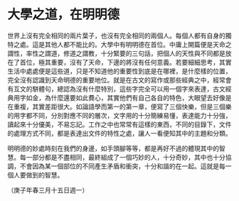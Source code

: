 # 大學之道，在明明德

世界上沒有完全相同的兩片葉子，也沒有完全相同的兩個人。每個人都有自身的獨特之處。這是其他人都不能比的。大學中有明明德在首位。中庸上開篇便是天命之謂性，率性之謂道，修道之謂教，十分緊要的三句話，把個人的天性與不同都是放在了首位，極其重要，沒有了天命，下邊的將沒有任何意義。若要細細思考，其實生活中處處便是這些道，只是不知道他的重要性到底是在哪裡，是什麼樣的位置，完全沒有認識到天命明德的重要地位。就是在古文的寫作或那些經典之中，經常會有互文的駢體句，總認為沒有什麼特別，這些字完全可以用一個字來表達，古文經典用字如金，為什麼還要如此費心，其實他們有自己各自的特色，大眼望去好像是在重複，其實差距很大。如論語學而第一的第一章，便寫了三個快樂，但是三個樂的用字都不同，分別對應不同的層次，文字用的十分簡練易懂，表達能力十分強，讀起來十分優美，不易忘記。工作之中也常常有這樣的東西，不同的目錄下，文件的處理方式不同，都是表達出文件的特性之處，讓人一看便知其中的主題和分類。

明明德的妙處時刻在我們的身邊，如手頭腳等等，都是再好不過的體現其中的智慧。每一部分都是不盡相同，最終組成了一個巧妙的人，十分奇妙，其中也十分協調，不會因為某一個部位的不同產生矛盾和衝突，十分和諧的在一起。這就是每一個人要做到的智慧。

（庚子年春三月十五日週一）